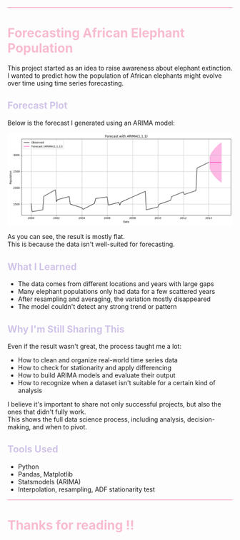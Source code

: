 <hr style="height: 2px; background-color: #f8bbd0; border: none;">

<h1 style="color: #f8bbd0;">Forecasting African Elephant Population</h1>

This project started as an idea to raise awareness about elephant extinction.  
I wanted to predict how the population of African elephants might evolve over time using time series forecasting.

<h2 style="color: #d1c4e9;">Forecast Plot</h2>

Below is the forecast I generated using an ARIMA model:

![Forecast Plot](/data/processed/output.png)

As you can see, the result is mostly flat.  
This is because the data isn't well-suited for forecasting.

<h2 style="color: #d1c4e9;">What I Learned</h2>

- The data comes from different locations and years with large gaps  
- Many elephant populations only had data for a few scattered years  
- After resampling and averaging, the variation mostly disappeared  
- The model couldn't detect any strong trend or pattern  

<h2 style="color: #d1c4e9;">Why I'm Still Sharing This</h2>

Even if the result wasn't great, the process taught me a lot:  
- How to clean and organize real-world time series data  
- How to check for stationarity and apply differencing  
- How to build ARIMA models and evaluate their output  
- How to recognize when a dataset isn't suitable for a certain kind of analysis  

I believe it's important to share not only successful projects, but also the ones that didn't fully work.  
This shows the full data science process, including analysis, decision-making, and when to pivot.

<h2 style="color: #d1c4e9;">Tools Used</h2>

- Python  
- Pandas, Matplotlib  
- Statsmodels (ARIMA)  
- Interpolation, resampling, ADF stationarity test  

<hr style="height: 2px; background-color: #f8bbd0; border: none;">

<h1 style="color: #f8bbd0;">Thanks for reading !!</h1>
